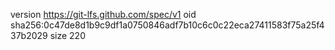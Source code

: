 version https://git-lfs.github.com/spec/v1
oid sha256:0c47de8d1b9c9df1a0750846adf7b10c6c0c22eca27411583f75a25f437b2029
size 220
